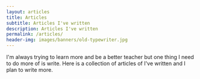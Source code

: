 ```yaml
---
layout: articles
title: Articles
subtitle: Articles I've written
description: Articles I've written
permalink: /articles/
header-img: images/banners/old-typewriter.jpg
---
```


I'm always trying to learn more and be a better teacher but one thing I need to do more of is write. Here is a collection of articles of I've written and I plan to write more.